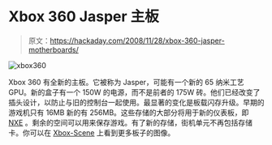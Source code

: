 # Xbox 360 Jasper 主板

> 原文：<https://hackaday.com/2008/11/28/xbox-360-jasper-motherboards/>

![xbox360](img/d1a80e74d6dbdca2107d9be7805cb8c2.png "xbox360")

Xbox 360 有全新的主板。它被称为 Jasper，可能有一个新的 65 纳米工艺 GPU。新的盒子有一个 150W 的电源，而不是前者的 175W 砖。他们已经改变了插头设计，以防止与旧的控制台一起使用。最显著的变化是板载闪存升级。早期的游戏机只有 16MB 新的有 256MB。这些存储的大部分将用于新的仪表板，即 [NXE](http://www.mahalo.com/New_Xbox_Experience "New Xbox Experience - Mahalo") 。剩余的空间可以用来保存游戏。有了新的存储，街机单元不再包括存储卡。你可以在 [Xbox-Scene](http://www.xbox-scene.com/xbox1data/sep/EkkZlFAyyZZXEKjatA.php "256MB Internal 'MU', 150W PSU, ...") 上看到更多板子的图像。